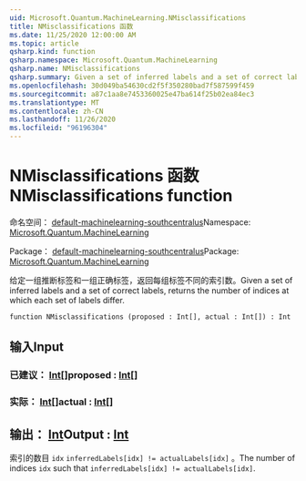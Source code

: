 ```yaml
---
uid: Microsoft.Quantum.MachineLearning.NMisclassifications
title: NMisclassifications 函数
ms.date: 11/25/2020 12:00:00 AM
ms.topic: article
qsharp.kind: function
qsharp.namespace: Microsoft.Quantum.MachineLearning
qsharp.name: NMisclassifications
qsharp.summary: Given a set of inferred labels and a set of correct labels, returns the number of indices at which each set of labels differ.
ms.openlocfilehash: 30d049ba54630cd2f5f350280bad7f587599f459
ms.sourcegitcommit: a87c1aa8e7453360025e47ba614f25b02ea84ec3
ms.translationtype: MT
ms.contentlocale: zh-CN
ms.lasthandoff: 11/26/2020
ms.locfileid: "96196304"
---
```

# <a name="nmisclassifications-function"></a><span data-ttu-id="c2cc6-102">NMisclassifications 函数</span><span class="sxs-lookup"><span data-stu-id="c2cc6-102">NMisclassifications function</span></span>

<span data-ttu-id="c2cc6-103">命名空间： [default-machinelearning-southcentralus](xref:Microsoft.Quantum.MachineLearning)</span><span class="sxs-lookup"><span data-stu-id="c2cc6-103">Namespace: [Microsoft.Quantum.MachineLearning](xref:Microsoft.Quantum.MachineLearning)</span></span>

<span data-ttu-id="c2cc6-104">Package： [default-machinelearning-southcentralus](https://nuget.org/packages/Microsoft.Quantum.MachineLearning)</span><span class="sxs-lookup"><span data-stu-id="c2cc6-104">Package: [Microsoft.Quantum.MachineLearning](https://nuget.org/packages/Microsoft.Quantum.MachineLearning)</span></span>


<span data-ttu-id="c2cc6-105">给定一组推断标签和一组正确标签，返回每组标签不同的索引数。</span><span class="sxs-lookup"><span data-stu-id="c2cc6-105">Given a set of inferred labels and a set of correct labels, returns the number of indices at which each set of labels differ.</span></span>

```qsharp
function NMisclassifications (proposed : Int[], actual : Int[]) : Int
```


## <a name="input"></a><span data-ttu-id="c2cc6-106">输入</span><span class="sxs-lookup"><span data-stu-id="c2cc6-106">Input</span></span>

### <a name="proposed--int"></a><span data-ttu-id="c2cc6-107">已建议： [Int](xref:microsoft.quantum.lang-ref.int)[]</span><span class="sxs-lookup"><span data-stu-id="c2cc6-107">proposed : [Int](xref:microsoft.quantum.lang-ref.int)[]</span></span>




### <a name="actual--int"></a><span data-ttu-id="c2cc6-108">实际： [Int](xref:microsoft.quantum.lang-ref.int)[]</span><span class="sxs-lookup"><span data-stu-id="c2cc6-108">actual : [Int](xref:microsoft.quantum.lang-ref.int)[]</span></span>





## <a name="output--int"></a><span data-ttu-id="c2cc6-109">输出： [Int](xref:microsoft.quantum.lang-ref.int)</span><span class="sxs-lookup"><span data-stu-id="c2cc6-109">Output : [Int](xref:microsoft.quantum.lang-ref.int)</span></span>

<span data-ttu-id="c2cc6-110">索引的数目 `idx` `inferredLabels[idx] != actualLabels[idx]` 。</span><span class="sxs-lookup"><span data-stu-id="c2cc6-110">The number of indices `idx` such that `inferredLabels[idx] != actualLabels[idx]`.</span></span>
